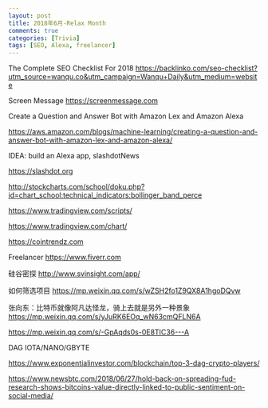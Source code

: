 ```yaml
---
layout: post
title: 2018年6月-Relax Month
comments: true
categories: [Trivia]
tags: [SEO, Alexa, freelancer]
---
```




The Complete SEO Checklist For 2018
https://backlinko.com/seo-checklist?utm_source=wanqu.co&utm_campaign=Wanqu+Daily&utm_medium=website

Screen Message
https://screenmessage.com

Create a Question and Answer Bot with Amazon Lex and Amazon Alexa

https://aws.amazon.com/blogs/machine-learning/creating-a-question-and-answer-bot-with-amazon-lex-and-amazon-alexa/

IDEA: build an Alexa app, slashdotNews

https://slashdot.org


http://stockcharts.com/school/doku.php?id=chart_school:technical_indicators:bollinger_band_perce


https://www.tradingview.com/scripts/

https://www.tradingview.com/chart/

https://cointrendz.com

Freelancer 
https://www.fiverr.com

硅谷密探
http://www.svinsight.com/app/

如何筛选项目
https://mp.weixin.qq.com/s/wZSH2fo1Z9QX8A1hgoDQvw

张向东：比特币就像阿凡达怪龙，骑上去就是另外一种景象
https://mp.weixin.qq.com/s/yJuRK6EOq_wN63cmQFLN6A

https://mp.weixin.qq.com/s/-GpAqds0s-0E8TIC36---A

DAG IOTA/NANO/GBYTE

https://www.exponentialinvestor.com/blockchain/top-3-dag-crypto-players/


https://www.newsbtc.com/2018/06/27/hold-back-on-spreading-fud-research-shows-bitcoins-value-directly-linked-to-public-sentiment-on-social-media/


